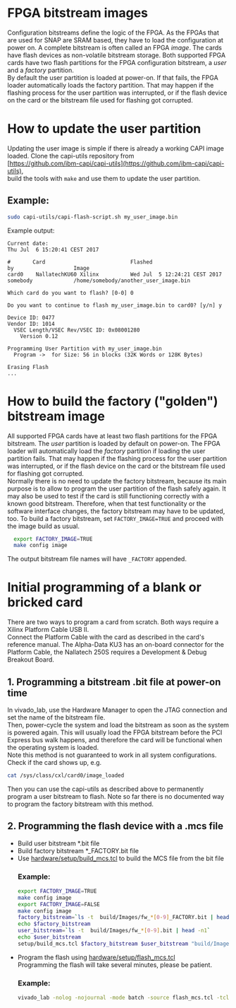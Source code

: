 # FPGA bitstream images
Configuration bitstreams define the logic of the FPGA. As the FPGAs that are used for SNAP are SRAM based, they have to load the configuration at power on. A complete bitstream is often called an FPGA *image*.
The cards have flash devices as non-volatile bitstream storage. Both supported FPGA cards have two flash partitions for the FPGA configuration bitstream, a *user* and a *factory* partition.  
By default the user partition is loaded at power-on. If that fails, the FPGA loader automatically loads the factory partition. 
That may happen if the flashing process for the user partition was interrupted, or if the flash device on the card or the bitstream file used for flashing got corrupted.

# How to update the user partition
Updating the user image is simple if there is already a working CAPI image loaded.
Clone the capi-utils repository from  
[https://github.com/ibm-capi/capi-utils](https://github.com/ibm-capi/capi-utils),  
build the tools with `make` and use them to update the user partition.
## Example: 

```bash
sudo capi-utils/capi-flash-script.sh my_user_image.bin
```
Example output:
```
Current date:
Thu Jul  6 15:20:41 CEST 2017

#       Card                           Flashed                       by                   Image
card0    NallatechKU60 Xilinx          Wed Jul  5 12:24:21 CEST 2017 somebody             /home/somebody/another_user_image.bin

Which card do you want to flash? [0-0] 0

Do you want to continue to flash my_user_image.bin to card0? [y/n] y

Device ID: 0477
Vendor ID: 1014
  VSEC Length/VSEC Rev/VSEC ID: 0x08001280
    Version 0.12

Programming User Partition with my_user_image.bin
  Program ->  for Size: 56 in blocks (32K Words or 128K Bytes)

Erasing Flash
...
```
# How to build the factory ("golden") bitstream image

All supported FPGA cards have at least two flash partitions for the FPGA bitstream. The *user* partition is loaded by default on power-on. The FPGA loader will automatically load the *factory* partition if loading the user partition fails. That may happen if the flashing process for the user partition was interrupted, or if the flash device on the card or the bitstream file used for flashing got corrupted.  
Normally there is no need to update the factory bitstream, because its main purpose is to allow to program the user partition of the flash safely again. It may also be used to test if the card is still functioning correctly with a known good bitstream.
Therefore, when that test functionality or the software interface changes, the factory bitstream may have to be updated, too.
To build a factory bitstream, set `FACTORY_IMAGE=TRUE` and proceed with the image build as usual.
```bash
  export FACTORY_IMAGE=TRUE
  make config image
```
The output bitstream file names will have `_FACTORY` appended.

# Initial programming of a blank or bricked card

There are two ways to program a card from scratch. Both ways require a Xilinx Platform Cable USB II.  
Connect the Platform Cable with the card as described in the card's reference manual. The Alpha-Data KU3 has an on-board connector for the Platform Cable, the Nallatech 250S requires a Development & Debug Breakout Board.
## 1. Programming a bitstream .bit file at power-on time
In vivado_lab, use the Hardware Manager to open the JTAG connection and set the name of the bitstream file.  
Then, power-cycle the system and load the bitstream as soon as the system is powered again. This will usually load the FPGA bitstream before the PCI Express bus walk happens, and therefore the card will be functional when the operating system is loaded.  
Note this method is not guaranteed to work in all system configurations.  
Check if the card shows up, e.g.
```bash
cat /sys/class/cxl/card0/image_loaded 
```
Then you can use the capi-utils as described above to permanently program a user bitstream to flash. 
Note so far there is no documented way to program the factory bitstream with this method.

## 2. Programming the flash device with a .mcs file 

* Build user bitstream *.bit file
* Build factory bitstream *_FACTORY.bit file
* Use [hardware/setup/build_mcs.tcl](../setup/build_mcs.tcl) to build the MCS file from the bit file
  ### Example:
  ```bash
  export FACTORY_IMAGE=TRUE
  make config image
  export FACTORY_IMAGE=FALSE
  make config image
  factory_bitstream=`ls -t  build/Images/fw_*[0-9]_FACTORY.bit | head -n1`
  echo $factory_bitstream 
  user_bitstream=`ls -t  build/Images/fw_*[0-9].bit | head -n1`
  echo $user_bitstream 
  setup/build_mcs.tcl $factory_bitstream $user_bitstream "build/Images/${FPGACARD}_flash.mcs"
  ```
* Program the flash using [hardware/setup/flash_mcs.tcl](../setup/flash_mcs.tcl)  
  Programming the flash will take several minutes, please be patient.
  ### Example:
  ```bash
  vivado_lab -nolog -nojournal -mode batch -source flash_mcs.tcl -tclargs "build/Images/${FPGACARD}_flash.mcs"
  ```
